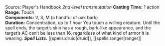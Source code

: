 Source: Player's Handbook
*2nd-level transmutation*
**Casting Time:** 1 action  
**Range:** Touch  
**Components:** V, S, M (a handful of oak bark)  
**Duration:** Concentration, up to 1 hour
You touch a willing creature. Until the spell ends, the target’s skin has a rough, bark-like appearance, and the target’s AC can’t be less than 16, regardless of what kind of armor it is wearing.
***Spell Lists.*** [[spells:druid|druid]], [[spells:ranger|ranger]]